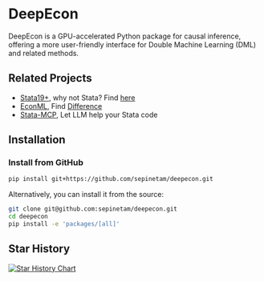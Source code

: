 # DeepEcon
DeepEcon is a GPU-accelerated Python package for causal inference, offering a more user-friendly interface for Double Machine Learning (DML) and related methods. 

## Related Projects
- [Stata19+](https://stata.com), why not Stata? Find [here](docs/why_not_stata.md)
- [EconML](https://github.com), Find [Difference](docs/Difference.md#econml)
- [Stata-MCP](https://github.com/sepinetam/stata-mcp), Let LLM help your Stata code

## Installation

### Install from GitHub
```bash
pip install git+https://github.com/sepinetam/deepecon.git
```

Alternatively, you can install it from the source:

```bash
git clone git@github.com:sepinetam/deepecon.git
cd deepecon
pip install -e 'packages/[all]'
```

## Star History
[![Star History Chart](https://api.star-history.com/svg?repos=sepinetam/deepecon&type=Date)](https://www.star-history.com/#sepinetam/deepecon&Date)

